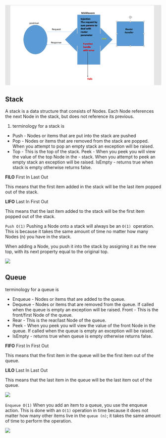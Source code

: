 
![](read21.PNG)
## Stack

A stack is a data structure that consists of Nodes. Each Node references the next Node in the stack, but does not reference its previous.

1. terminology for a stack is

- Push - Nodes or items that are put into the stack are pushed
- Pop - Nodes or items that are removed from the stack are popped. When you attempt to pop an empty stack an exception will be raised.
- Top - This is the top of the stack.
Peek - When you peek you will view the value of the top Node in the - stack. When you attempt to peek an empty stack an exception will be raised.
IsEmpty - returns true when stack is empty otherwise returns false.


**FILO**
First In Last Out

This means that the first item added in the stack will be the last item popped out of the stack.

**LIFO**
Last In First Out

This means that the last item added to the stack will be the first item popped out of the stack.

``Push O(1)``
Pushing a Node onto a stack will always be an `O(1) `operation. This is because it takes the same amount of time no matter how many Nodes (n) you have in the stack.

When adding a Node, you push it into the stack by assigning it as the new top, with its next property equal to the original top.

![](https://codefellows.github.io/common_curriculum/data_structures_and_algorithms/Code_401/class-10/resources/images/stack1.PNG)

## Queue
terminology for a queue is

- Enqueue - Nodes or items that are added to the queue.
- Dequeue - Nodes or items that are removed from the queue. If called when the queue is empty an exception will be raised.
Front - This is the front/first Node of the queue.
- Rear - This is the rear/last Node of the queue.
- Peek - When you peek you will view the value of the front Node in the queue. If called when the queue is empty an exception will be raised.
- IsEmpty - returns true when queue is empty otherwise returns false.


**FIFO**
First In First Out

This means that the first item in the queue will be the first item out of the queue.

**LILO**
Last In Last Out

This means that the last item in the queue will be the last item out of the queue.

![](https://codefellows.github.io/common_curriculum/data_structures_and_algorithms/Code_401/class-10/resources/images/Queue.PNG)

`Enqueue O(1)`
When you add an item to a queue, you use the enqueue action. This is done with an `O(1)` operation in time because it does not matter how many other items live in the `queue (n)`; it takes the same amount of time to perform the operation.


![](https://codefellows.github.io/common_curriculum/data_structures_and_algorithms/Code_401/class-10/resources/images/Enqueue1.PNG)